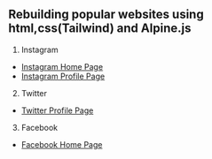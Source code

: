 ## Rebuilding popular websites using html,css(Tailwind) and Alpine.js

1. Instagram

- [Instagram Home Page](https://hrrarya.github.io/html-templates/Instagram/)
- [Instagram Profile Page](https://hrrarya.github.io/html-templates/Instagram/profile.html)

2. Twitter

- [Twitter Profile Page](https://hrrarya.github.io/html-templates/twitter-profile-page/)

3. Facebook

- [Facebook Home Page](https://hrrarya.github.io/html-templates/facebook-home-page/index.html)
